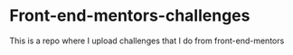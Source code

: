 # Front-end-mentors-challenges
This is a repo where I upload challenges that I do from front-end-mentors
